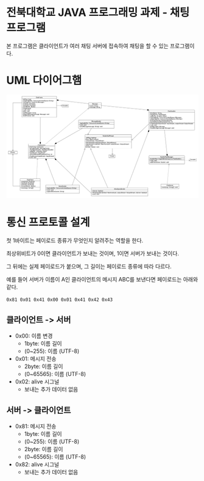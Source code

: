 # 전북대학교 JAVA 프로그래밍 과제 - 채팅 프로그램
본 프로그램은 클라이언트가 여러 채팅 서버에 접속하여 채팅을 할 수 있는 프로그램이다.

# UML 다이어그햄
![UML](https://github.com/dev-jwel/JAVA-term-project/raw/master/images/JAVA.png)

# 통신 프로토콜 설계

첫 1바이트는 페이로드 종류가 무엇인지 알려주는 역할을 한다.

최상위비트가 0이면 클라이언트가 보내는 것이며, 1이면 서버가 보내는 것이다.

그 뒤에는 실제 페이로드가 붙으며, 그 길이는 페이로드 종류에 따라 다르다.

예를 들어 서버가 이름이 A인 클라이언트의 메시지 ABC를 보낸다면 페이로드는 아래와 같다.

`0x81 0x01 0x41 0x00 0x01 0x41 0x42 0x43`

## 클라이언트 -> 서버

* 0x00: 이름 변경
	* 1byte: 이름 길이
	* (0~255): 이름 (UTF-8)
* 0x01: 메시지 전송
	* 2byte: 이름 길이
	* (0~65565): 이름 (UTF-8)
* 0x02: alive 시그널
	* 보내는 추가 데이터 없음

## 서버 -> 클라이언트

* 0x81: 메시지 전송
	* 1byte: 이름 길이
	* (0~255): 이름 (UTF-8)
	* 2byte: 이름 길이
	* (0~65565): 이름 (UTF-8)
* 0x82: alive 시그널
	* 보내는 추가 데이터 없음
